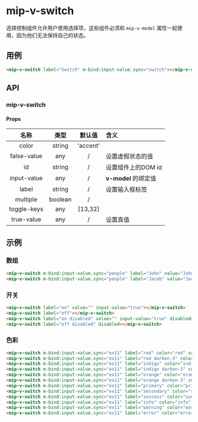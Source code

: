 # mip-v-switch

选择控制组件允许用户使用选择项，这些组件必须和 `mip-v-model` 属性一起使用，因为他们无法保持自己的状态。

## 用例

```html
<mip-v-switch label="Switch" m-bind:input-value.sync="switch"></mip-v-switch>
```

## API

### mip-v-switch

#### Props

名称|类型|默认值|含义
:--:|:--:|:--:|:---
color|string|'accent'|
false-value|any|/|设置虚假状态的值
id|string|/|设置组件上的DOM id
input-value|any|/|**v-model** 的绑定值
label|string|/|设置输入框标签
multiple|boolean|/|
toggle-keys|any|[13,32]|
true-value|any|/|设置真值

## 示例

### 数组

```html
<mip-v-switch m-bind:input-value.sync="people" label="John" value="John"></mip-v-switch>
<mip-v-switch m-bind:input-value.sync="people" label="Jacob" value="Jacob"></mip-v-switch>
```

### 开关

```html
<mip-v-switch label="on" value="" input-value="true"></mip-v-switch>
<mip-v-switch label="off"></mip-v-switch>
<mip-v-switch label="on disabled" value="" input-value="true" disabled></mip-v-switch>
<mip-v-switch label="off disabled" disabled></mip-v-switch>
```

### 色彩

```html
<mip-v-switch m-bind:input-value.sync="ex11" label="red" color="red" value="red" hide-details=""></mip-v-switch>
<mip-v-switch m-bind:input-value.sync="ex11" label="red darken-3" color="red darken-3" value="red darken-3" hide-details=""></mip-v-switch>
<mip-v-switch m-bind:input-value.sync="ex11" label="indigo" color="indigo" value="indigo" hide-details=""></mip-v-switch>
<mip-v-switch m-bind:input-value.sync="ex11" label="indigo darken-3" color="indigo darken-3" value="indigo darken-3" hide-details=""></mip-v-switch>
<mip-v-switch m-bind:input-value.sync="ex11" label="orange" color="orange" value="orange" hide-details=""></mip-v-switch>
<mip-v-switch m-bind:input-value.sync="ex11" label="orange darken-3" color="orange darken-3" value="orange darken-3" hide-details=""></mip-v-switch>
<mip-v-switch m-bind:input-value.sync="ex11" label="primary" color="primary" value="primary" hide-details=""></mip-v-switch>
<mip-v-switch m-bind:input-value.sync="ex11" label="secondary" color="secondary" value="secondary" hide-details=""></mip-v-switch>
<mip-v-switch m-bind:input-value.sync="ex11" label="success" color="success" value="success" hide-details=""></mip-v-switch>
<mip-v-switch m-bind:input-value.sync="ex11" label="info" color="info" value="info" hide-details=""></mip-v-switch>
<mip-v-switch m-bind:input-value.sync="ex11" label="warning" color="warning" value="warning" hide-details=""></mip-v-switch>
<mip-v-switch m-bind:input-value.sync="ex11" label="error" color="error" value="error" hide-details=""></mip-v-switch>
```
